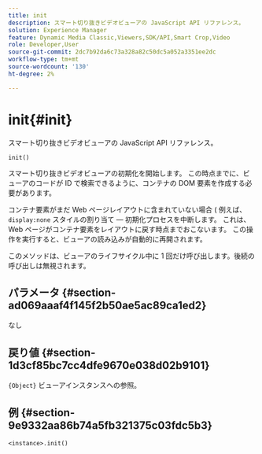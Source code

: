 ```yaml
---
title: init
description: スマート切り抜きビデオビューアの JavaScript API リファレンス。
solution: Experience Manager
feature: Dynamic Media Classic,Viewers,SDK/API,Smart Crop,Video
role: Developer,User
source-git-commit: 2dc7b92da6c73a328a82c50dc5a052a3351ee2dc
workflow-type: tm+mt
source-wordcount: '130'
ht-degree: 2%

---
```


# init{#init}

スマート切り抜きビデオビューアの JavaScript API リファレンス。

`init()`

スマート切り抜きビデオビューアの初期化を開始します。 この時点までに、ビューアのコードが ID で検索できるように、コンテナの DOM 要素を作成する必要があります。

コンテナ要素がまだ Web ページレイアウトに含まれていない場合 ( 例えば、 `display:none` スタイルの割り当て — 初期化プロセスを中断します。 これは、Web ページがコンテナ要素をレイアウトに戻す時点までおこないます。 この操作を実行すると、ビューアの読み込みが自動的に再開されます。

このメソッドは、ビューアのライフサイクル中に 1 回だけ呼び出します。後続の呼び出しは無視されます。

## パラメータ {#section-ad069aaaf4f145f2b50ae5ac89ca1ed2}

なし

## 戻り値 {#section-1d3cf85bc7cc4dfe9670e038d02b9101}

`{Object}` ビューアインスタンスへの参照。

## 例 {#section-9e9332aa86b74a5fb321375c03fdc5b3}

```
<instance>.init()
```
